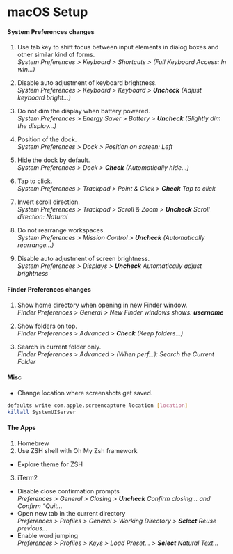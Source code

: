 # macOS Setup

#### System Preferences changes

1. Use tab key to shift focus between input elements in dialog boxes and other similar kind of forms.  
_System Preferences > Keyboard > Shortcuts > (Full Keyboard Access: In win...)_

2. Disable auto adjustment of keyboard brightness.  
_System Preferences > Keyboard > Keyboard > __Uncheck__ (Adjust keyboard bright...)_

3. Do not dim the display when battery powered.  
_System Preferences > Energy Saver > Battery > __Uncheck__ (Slightly dim the display...)_

4. Position of the dock.  
_System Preferences > Dock > Position on screen: Left_

5. Hide the dock by default.  
_System Preferences > Dock > __Check__ (Automatically hide...)_

6. Tap to click.  
_System Preferences > Trackpad > Point & Click > __Check__ Tap to click_

7. Invert scroll direction.  
_System Preferences > Trackpad > Scroll & Zoom > __Uncheck__ Scroll direction: Natural_

8. Do not rearrange workspaces.  
_System Preferences > Mission Control > __Uncheck__ (Automatically rearrange...)_

9. Disable auto adjustment of screen brightness.  
_System Preferences > Displays > __Uncheck__ Automatically adjust brightness_

#### Finder Preferences changes

1. Show home directory when opening in new Finder window.  
_Finder Preferences > General > New Finder windows shows: __username___

2. Show folders on top.  
_Finder Preferences > Advanced > __Check__ (Keep folders...)_

3. Search in current folder only.  
_Finder Preferences > Advanced > (When perf...): Search the Current Folder_

#### Misc

* Change location where screenshots get saved.
```sh
defaults write com.apple.screencapture location [location]
killall SystemUIServer
```

#### The Apps

1. Homebrew
2. Use ZSH shell with Oh My Zsh framework
* Explore theme for ZSH
3. iTerm2
* Disable close confirmation prompts  
_Preferences > General > Closing > __Uncheck__ Confirm closing... and Confirm "Quit..._
* Open new tab in the current directory  
_Preferences > Profiles > General > Working Directory > __Select__ Reuse previous..._
* Enable word jumping  
_Preferences > Profiles > Keys > Load Preset... > __Select__ Natural Text..._
